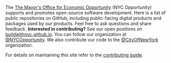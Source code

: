 The [The Mayor's Office for Economic Opportunity](http://nyc.gov/opportunity) (NYC Opportunity) supports and promotes open-source software development. Here is a list of public repositories on GitHub, including public-facing digital products and packages used by our products. Feel free to ask questions and share feedback. **Interested in contributing?** See our open positions on [buildwithnyc.github.io](http://buildwithnyc.github.io/). You can follow our organization at [@NYCOpportunity](https://github.com/NYCOpportunity). We also contribute our code to the [@CityOfNewYork](https://github.com/CityOfNewYork) organization.

For details on maintaining this site refer to the [contributing guide](https://github.com/NYCOpportunity/loves-open-source/contributing.md).
